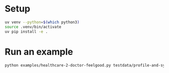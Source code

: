 # Setup
```bash
uv venv --python=$(which python3)
source .venv/bin/activate
uv pip install -e .
```

# Run an example
```bash
python examples/healthcare-2-doctor-feelgood.py testdata/profile-and-symptoms-v1.json
```
